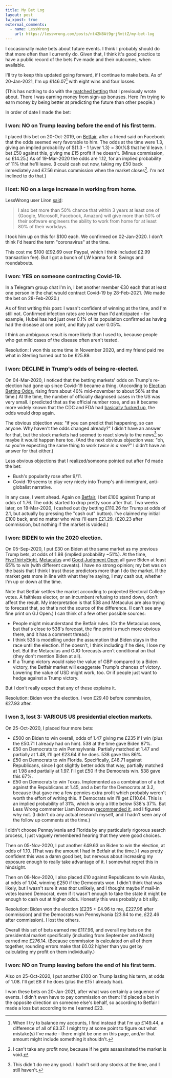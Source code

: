 ```yaml
---
title: My Bet Log
layout: post
lw_xpost: true
external_comments:
  - name: LessWrong
    url: https://lesswrong.com/posts/nt42N8At9grjRmttZ/my-bet-log
---
```

I occasionally make bets about future events. I think I probably should do that more often than I currently do. Given that, I think it's good practice to have a public record of the bets I've made and their outcomes, when available.

I'll try to keep this updated going forward, if I continue to make bets. As of 20-Jan-2021, I'm up £146.07[^balancing] with eight wins and four losses.

[^balancing]: When I try to balance my accounts, I find instead that I'm up £149.44, a difference of all of £3.37. I might try at some point to figure out what mistake(s) I've made - there might be one on this page, and/or that amount might include something it shouldn't.

(This has nothing to do with the [matched betting](http://reasonableapproximation.net/2018/06/02/matched-betting.html) that I previously wrote about. There I was earning money from sign-up bonuses. Here I'm trying to earn money by being better at predicting the future than other people.)

In order of date I made the bet:

### I won: NO on Trump leaving before the end of his first term.

I placed this bet on 20-Oct-2019, on
[Betfair](https://www.betfair.com/exchange/plus/politics/market/1.129133401),
after a friend said on Facebook that the odds seemed very favorable to him. The odds at the time were 1.3, giving an implied probability of ${1.3 - 1 \over 1.3} = 30\%$ that he'd leave. I bet £50 against this, giving me £15 profit if he doesn't. (Minus commission, so £14.25.) As of 19-Mar-2020 the odds are 1.12, for an implied probability of 11% that he'll leave. (I could cash out now, taking my £50 back immediately and £7.56 minus commission when the market closes[^void]. I'm not inclined to do that.)

[^void]: I can't take any profit now, because if he gets assassinated the market is void.

### I lost: NO on a large increase in working from home.

LessWrong user Liron [said](https://www.greaterwrong.com/posts/7XTnz7S77hRzLbpDA/programmers-should-plan-for-lower-pay#comment-SuFjevs6QmcDHQaWN):

> I also bet more than 50% chance that within 3 years at least one of {Google, Microsoft, Facebook, Amazon} will give more than 50% of their software engineers the ability to work from home for at least 80% of their workdays.

I took him up on this for $100 each. We confirmed on 02-Jan-2020. I don't think I'd heard the term "coronavirus" at the time.

This cost me $100 (£92.69 over Paypal, which I think included £2.99 transaction fee). But I got a bunch of LW karma for it. Swings and roundabouts.

### I won: YES on someone contracting Covid-19.

In a Telegram group chat I'm in, I bet another member €30 each that at least one person in the chat would contract Covid-19 by 28-Feb-2021. (We made the bet on 28-Feb-2020.)

As of first writing this post: I wasn't confident of winning at the time, and I'm still not. Confirmed infection rates are lower than I'd anticipated - for example, Hubei has had just over 0.1% of its population confirmed as having had the disease at one point, and Italy just over 0.05%.

I think an ambiguous result is more likely than I used to, because people who get mild cases of the disease often aren't tested.

Resolution: I won this some time in November 2020, and my friend paid me what in Sterling turned out to be £25.89.

### I won: DECLINE in Trump's odds of being re-elected.

On 04-Mar-2020, I noticed that the betting markets' odds on Trump's re-election had gone up since Covid-19 became a thing. (According to [Election Betting Odds](https://electionbettingodds.com/President2020.html), rising from about 40% mid-november to about 56% at the time.) At the time, the number of officially diagnosed cases in the US was very small. I predicted that as the official number rose, and as it became more widely known that the CDC and FDA had [basically fucked up](https://slatestarcodex.com/2020/03/02/coronavirus-links-speculation-open-thread/), the odds would drop again.

The obvious objection was: "if you can predict that happening, so can anyone. Why haven't the odds changed already?" I didn't have an answer for that, but the stock markets had seemed to react slowly to the news[^stocks] so maybe it would happen here too. (And the next obvious objection was: "oh, so you're expecting the same thing to work *twice in a row*?" I didn't have an answer for that either.)

[^stocks]: This didn't do me any good. I hadn't sold any stocks at the time, and I still haven't.

Less obvious objections that I realized/someone pointed out after I'd made the bet:

* Bush's popularity rose after 9/11.
* Covid-19 seems to play very nicely into Trump's anti-immigrant, anti-globalist narrative.

In any case, I went ahead. Again on [Betfair](https://www.betfair.com/exchange/plus/politics/market/1.128151441), I bet £100 against Trump at odds of 1.76. The odds started to drop pretty soon after that. Two weeks later, on 18-Mar-2020, I cashed out (by betting £110.26 for Trump at odds of 2.1, but actually by pressing the "cash out" button). I've claimed my initial £100 back, and no matter who wins I'll earn £21.29. (£20.23 after commission, but nothing if the market is voided.)

### I won: BIDEN to win the 2020 election.

On 05-Sep-2020, I put £30 on Biden at the same market as my previous Trump bets, at odds of 1.98 (implied probability ~51%). At the time, [FiveThirtyEight](https://projects.fivethirtyeight.com/2020-election-forecast/), [Metaculus](https://www.metaculus.com/questions/1100/will-trump-be-reelected-president-in-2020/) and [Good Judgment Open](https://www.gjopen.com/questions/1496-who-will-win-the-2020-united-states-presidential-election) all gave Biden at least 65% to win (with different caveats). I have no strong opinion; my bet was on the basis that I think I trust those predictors more than I do the market. If the market gets more in line with what they're saying, I may cash out, whether I'm up or down at the time.

Note that Betfair settles the market according to projected Electoral College votes. A faithless elector, or an incumbent refusing to stand down, don't affect the result. My interpretation is that 538 and Metaculus are also trying to forecast that, so that's not the source of the difference. (I can't see any fine print on GJ Open.) I can think of a few other possible sources:

* People might misunderstand the Betfair rules. (Or the Metaculus ones, but that's close to 538's forecast, the fine print is much more obvious there, and it has a comment thread.)
* I think 538 is modelling under the assumption that Biden stays in the race until the election. If he doesn't, I think including if he dies, I lose my bet. But the Metaculus and GJO forecasts aren't conditional on that (they don't mention Biden at all).
* If a Trump victory would raise the value of GBP compared to a Biden victory, the Betfair market will exaggerate Trump's chances of victory. Lowering the value of USD might work, too. Or if people just want to hedge against a Trump victory.

But I don't really expect that any of these explains it.

Resolution: Biden won the election. I won £29.40 before commission, £27.93 after.

### I won 3, lost 3: VARIOUS US presidential election markets.

On 25-Oct-2020, I placed four more bets:

* £500 on Biden to win overall, odds of 1.47 giving me £235 if I win (plus the £50.71 I already had on him). 538 at the time gave Biden 87%.
* £50 on Democrats to win Pennsylvania. Partially matched at 1.47 and partially at 1.48, I'll get £23.64 if he does. 538 gave this 86%.
* £50 on Democrats to win Florida. Specifically, £48.71 against Republicans, since I got slightly better odds that way, partially matched at 1.98 and partially at 1.97. I'll get £50 if the Democrats win. 538 gave this 67%.
* £50 on Democrats to win Texas. Implemented as a combination of a bet against the Republicans at 1.45, and a bet for the Democrats at 3.2, because that gave me a few pennies extra profit which probably weren't worth the effort of writing this. If Democrats win I'll get £110.64. This is an implied probability of 31%, which is only a little below 538's 37%. But Less Wrong commenter Liam Donovan [recommended it](https://www.greaterwrong.com/posts/y8RWtNBiksbSzm9j4/bet-on-biden#comment-9MKorKFuSDycSBxT7), and I figured why not. (I didn't do any actual research myself, and I hadn't seen any of the follow up comments at the time.)

I didn't choose Pennsylvania and Florida by any particularly rigorous search process, I just vaguely remembered hearing that they were good choices.

Then on 05-Nov-2020, I put another £49.63 on Biden to win the election, at odds of 1.10. (That was the amount I had in Betfair at the time.) I was pretty confident this was a damn good bet, but nervous about increasing my exposure enough to really take advantage of it. I somewhat regret this in hindsight.

Then on 08-Nov-2020, I also placed £10 against Republicans to win Alaska, at odds of 1.04, winning £250 if the Democrats won. I didn't think that was likely, but I wasn't sure it was *that* unlikely, and I thought maybe if mail-in votes leaned Democrat, even if it wasn't enough to take the state it might be enough to cash out at higher odds. Honestly this was probably a bit silly.

Resolution: Biden won the election (£235 + £4.96 to me, £227.96 after commission) and the Democrats won Pennsylvania (23.64 to me, £22.46 after commission). I lost the others.

Overall this set of bets earned me £117.96, and overall my bets on the presidential market specifically (including from September and March) earned me £276.14. (Because commission is calculated on all of them together, rounding errors make that £0.02 higher than you get by calculating my profit on them individually.)

### I won: NO on Trump leaving before the end of his first term.

Also on 25-Oct-2020, I put another £100 on Trump lasting his term, at odds of 1.08. I'll get £8 if he does (plus the £15 I already had).

I won these bets on 20-Jan-2021, after what was certainly a sequence of events. I didn't even have to pay commission on them: I'd placed a bet in the opposite direction on someone else's behalf, so according to Betfair I made a loss but according to me I earned £23.
